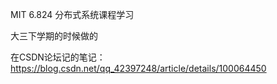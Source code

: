 MIT 6.824 分布式系统课程学习

大三下学期的时候做的

在CSDN论坛记的笔记：https://blog.csdn.net/qq_42397248/article/details/100064450
